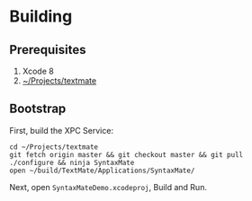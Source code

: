 # Building

## Prerequisites

1. Xcode 8
1. [~/Projects/textmate](https://github.com/textmate/textmate)

## Bootstrap

First, build the XPC Service:

```
cd ~/Projects/textmate
git fetch origin master && git checkout master && git pull
./configure && ninja SyntaxMate
open ~/build/TextMate/Applications/SyntaxMate/
```

Next, open `SyntaxMateDemo.xcodeproj`, Build and Run.
